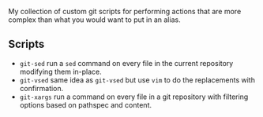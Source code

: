 My collection of custom git scripts for performing actions that are more complex than what you would want to put in an alias.

## Scripts

* `git-sed` run a `sed` command on every file in the current repository modifying them in-place.
* `git-vsed` same idea as `git-vsed` but use `vim` to do the replacements with confirmation.
* `git-xargs` run a command on every file in a git repository with filtering options based on pathspec and content.
